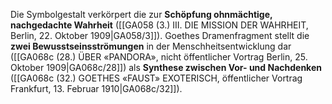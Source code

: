
Die Symbolgestalt verkörpert die zur **Schöpfung ohnmächtige, nachgedachte Wahrheit** ([[GA058 (3.) III. DIE MISSION DER WAHRHEIT, Berlin, 22. Oktober 1909|GA058/3]]). Goethes Dramenfragment stellt die **zwei Bewusstseinsströmungen** in der Menschheitsentwicklung dar ([[GA068c (28.) ÜBER «PANDORA», nicht öffentlicher Vortrag Berlin, 25. Oktober 1909|GA068c/28]]) als **Synthese zwischen Vor- und Nachdenken** ([[GA068c (32.) GOETHES «FAUST» EXOTERISCH, öffentlicher Vortrag Frankfurt, 13. Februar 1910|GA068c/32]]).

